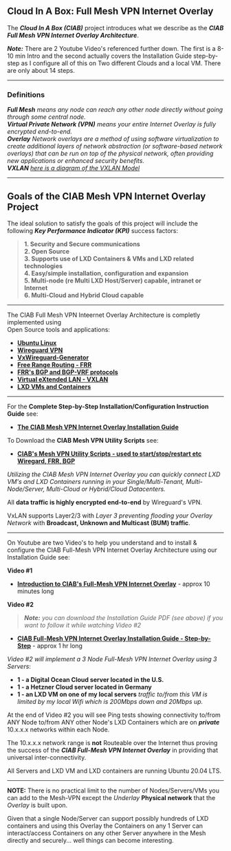 ## Cloud In A Box: Full Mesh VPN Internet Overlay

The ***Cloud In A Box (CIAB)*** project introduces what we describe as the 
***CIAB Full Mesh VPN Internet Overlay Architecture***.

***Note:*** There are 2 Youtube Video's referenced further down.  The first is a 8-10 min Intro and the second actually covers the Installation Guide
step-by-step as I configure all of this on Two different Clouds  and a local VM.   There are only about 14 steps.

---  
### Definitions  

***Full Mesh** means any node can reach any other node directly without going through some central node.*  
***Virtual Private Network (VPN)** means your entire Internet Overlay is fully encrypted end-to-end.*  
***Overlay** Network overlays are a method of using software virtualization to create additional layers 
of network abstraction (or software-based network overlays) that can be run on top of the physical network, 
often providing new applications or enhanced security benefits.*  
***VXLAN** [here is a diagram of the VXLAN Model](https://github.com/bmullan/CIAB.Full-Mesh.VPN.Wireguard.FRR.BGP.VXLAN.Internet.Overlay.Architecture/issues/1)*

---

## Goals of the CIAB Mesh VPN Internet Overlay Project

The ideal solution to satisfy the goals of this project will include the following
***Key Performance Indicator (KPI)*** success factors:
  
> **1. Security and Secure communications  
> 2. Open Source  
> 3. Supports use of LXD Containers & VMs and LXD related technologies  
> 4. Easy/simple installation, configuration and expansion  
> 5. Multi-node (re Multi LXD Host/Server) capable, intranet or Internet  
> 6. Multi-Cloud and Hybrid Cloud capable**  

---

The CIAB Full Mesh VPN Inteernet Overlay Architecture is completly implemented using  
Open Source tools and applications:   
 
- **[Ubuntu Linux](https://ubuntu.com/server/docs)**
- **[Wireguard VPN](https://www.wireguard.com/)**
- **[VxWireguard-Generator](https://github.com/m13253/VxWireguard-Generator)**
- **[Free Range Routing - FRR](https://frrouting.org/)**
- **[FRR's BGP and BGP-VRF protocols](http://docs.frrouting.org/en/latest/bgp.html)**  
- **[Virtual eXtended LAN - VXLAN](https://user-images.githubusercontent.com/1682855/89578990-02194980-d801-11ea-8f39-62c74b625732.png)**   
- **[LXD VMs and Containers](https://linuxcontainers.org/lxd/docs/master/)**  
  
---  
  
For the **Complete Step-by-Step Installation/Configuration Instruction Guide** see:

- **[The CIAB Mesh VPN Internet Overlay Installation Guide](https://github.com/bmullan/CIAB-Mesh-VPN-Wireguard-FRR-BGP-VXLAN-Internet-Overlay/blob/master/CIAB%20Mesh%20VPN%20Internet%20Overlay%20Installation%20Guide%20%20-%20single-tenant.pdf)**

To Download the **CIAB Mesh VPN Utility Scripts** see:

- **[CIAB's Mesh VPN Utility Scripts - used to start/stop/restart etc Wiregard, FRR, BGP](https://github.com/bmullan/CIAB-Mesh-VPN-Wireguard-FRR-BGP-VXLAN-Internet-Overlay/blob/master/ciabvpn-utility-scripts.tar.gz)**

*Utilizing the CIAB Mesh VPN Internet Overlay you can quickly connect LXD VM's and LXD Containers
running in your Single/Multi-Tenant, Multi-Node/Server, Multi-Cloud or Hybrid/Cloud Datacenters.*

All **data traffic is highly encrypted end-to-end** by Wireguard's VPN.

VxLAN supports Layer2/3 with *Layer 3 preventing flooding your Overlay Network* with **Broadcast, Unknown and Multicast (BUM) traffic**.

---  

On Youtube are two Video's to help you understand and to install & configure the CIAB Full-Mesh VPN Internet Overlay Architecture using
our Installation Guide see:

**Video #1**  

- **[Introduction to CIAB's Full-Mesh VPN Internet Overlay](https://www.youtube.com/watch?v=XvjMMuIItF4&t=3s)** - approx 10 minutes long  

**Video #2**  

> ***Note:** you can download the Installation Guide PDF (see above) if you want to follow it while watching Video #2*

- **[CIAB Full-Mesh VPN Internet Overlay Installation Guide - Step-by-Step](https://www.youtube.com/watch?v=HVJlIE2TUpc)**  - approx 1 hr long  

*Video #2 will implement a 3 Node Full-Mesh VPN Internet Overlay using 3 Servers*:

- **1 - a Digital Ocean Cloud server located in the U.S.**  
- **1 - a Hetzner Cloud server located in Germany**  
- **1 - an LXD VM on one of my local servers**  *traffic to/from this VM is limited by my local Wifi which is 200Mbps down and 20Mbps up.*

At the end of Video #2 you will see Ping tests showing connectivity to/from ANY Node to/from ANY other Node's LXD Containers which are
on ***private*** 10.x.x.x networks within each Node.  

The 10.x.x.x network range is **not** Routeable over the Internet thus proving the success of the 
***CIAB Full-Mesh VPN Internet Overlay*** in providing that universal inter-connectivity.

All Servers and LXD VM and LXD containers are running Ubuntu 20.04 LTS.

---

**NOTE:**  There is no practical limit to the number of Nodes/Servers/VMs you can add to the Mesh-VPN except the *Underlay* **Physical
network** that the *Overlay* is built upon.   

Given that a single Node/Server can support possibly hundreds of LXD containers and using this Overlay the Containers on any 1 Server
can interact/access Containers on any other Server anywhere in the Mesh directly and securely... well things can become interesting.

